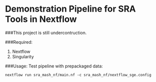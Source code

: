 # Demonstration Pipeline for SRA Tools in Nextflow

###This project is still undercontruction.

###Required: 
1. Nextflow
2. Singularity

###Usage: 
Test pipeline with prepackaged data:
```
nextflow run sra_mash_nf/main.nf -c sra_mash_nf/nextflow_sge.config
```


